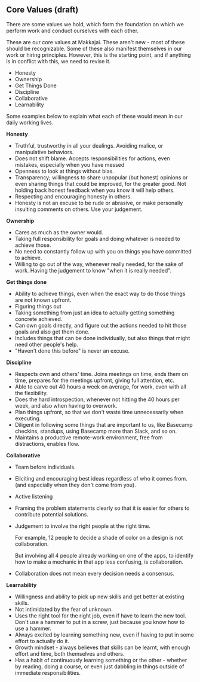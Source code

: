 ## Core Values (draft)

There are some values we hold, which form the foundation on which we perform work and conduct ourselves with each other. 

These are our core values at Makkajai. These aren't new - most of these should be recognizable. Some of these also manifest themselves in our work or hiring principles. However, this is the starting point, and if anything is in conflict with this, we need to revise it. 


- Honesty
- Ownership
- Get Things Done
- Discipline
- Collaborative
- Learnability


Some examples below to explain what each of these would mean in our daily working lives. 



**Honesty**

- Truthful, trustworthy in all your dealings. Avoiding malice, or manipulative behaviors. 
- Does not shift blame. Accepts responsibilities for actions, even mistakes, especially when you have messed 
- Openness to look at things without bias. 
- Transparency; willingness to share unpopular (but honest) opinions or even sharing things that could be improved, for the greater good. Not holding back honest feedback when you know it will help others. 
- Respecting and encouraging honesty in others. 
- Honesty is not an excuse to be rude or abrasive, or make personally insulting comments on others. Use your judgement. 


**Ownership** 

- Cares as much as the owner would. 
- Taking full responsibility for goals and doing whatever is needed to achieve those. 
- No need to constantly follow up with you on things you have committed to achieve. 
- Willing to go out of the way, whenever really needed, for the sake of work. Having the judgement to know "when it is really needed". 
 

**Get things done** 

- Ability to achieve things, even when the exact way to do those things are not known upfront. 
- Figuring things out
- Taking something from just an idea to actually getting something concrete achieved. 
- Can own goals directly, and figure out the actions needed to hit those goals and also get them done. 
- Includes things that can be done individually, but also things that might need other people's help. 
- "Haven't done this before" is never an excuse. 

	
**Discipline**

- Respects own and others' time. Joins meetings on time, ends them on time, prepares for the meetings upfront, giving full attention, etc. 
- Able to carve out 40 hours a week on average, for work, even with all the flexibility. 
- Does the hard introspection, whenever not hitting the 40 hours per week, and also when having to overwork. 
- Plan things upfront, so that we don't waste time unnecessarily when executing. 
- Diligent in following some things that are important to us, like Basecamp checkins, standups, using Basecamp more than Slack, and so on. 
- Maintains a productive remote-work environment, free from distractions, enables flow. 


**Collaborative**

- Team before individuals. 
- Eliciting and encouraging best ideas regardless of who it comes from. (and especially when they don't come from you). 
- Active listening
- Framing the problem statements clearly so that it is easier for others to contribute potential solutions. 
- Judgement to involve the right people at the right time. 

	For example, 12 people to decide a shade of color on a design is not collaboration. 

	But involving all 4 people already working on one of the apps, to identify how to make a mechanic in that app less confusing, is collaboration.
- Collaboration does not mean every decision needs a consensus. 


**Learnability** 

- Willingness and ability to pick up new skills and get better at existing skills. 
- Not intimidated by the fear of unknown. 
- Uses the right tool for the right job, even if have to learn the new tool. Don't use a hammer to put in a screw, just because you know how to use a hammer. 
- Always excited by learning something new, even if having to put in some effort to actually do it. 
- Growth mindset - always believes that skills can be learnt, with enough effort and time, both themselves and others. 
- Has a habit of continuously learning something or the other - whether by reading, doing a course, or even just dabbling in things outside of immediate responsibilities. 